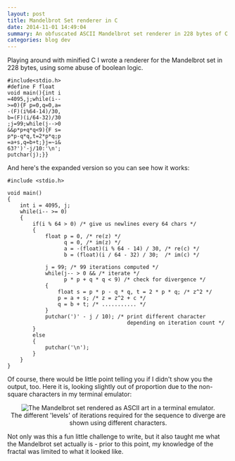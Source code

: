 ```yaml
---
layout: post
title: Mandelbrot Set renderer in C
date: 2014-11-01 14:49:04
summary: An obfuscated ASCII Mandelbrot set renderer in 228 bytes of C code.
categories: blog dev
---
```

Playing around with minified C I wrote a renderer for the Mandelbrot set in 228 bytes, using some abuse of boolean logic.

    #include<stdio.h>
    #define F float
    void main(){int i
    =4095,j;while(i--
    >=0){F p=0,q=0,a=
    -(F)(i%64-14)/30,
    b=(F)(i/64-32)/30
    ;j=99;while(j-->0
    &&p*p+q*q<9){F s=
    p*p-q*q,t=2*p*q;p
    =a+s,q=b+t;}j=~i&
    63?')'-j/10:'\n';
    putchar(j);}}

And here's the expanded version so you can see how it works:

    #include <stdio.h>

    void main()
    {
        int i = 4095, j;
        while(i-- >= 0)
        {
            if(i % 64 > 0) /* give us newlines every 64 chars */
            {
                float p = 0, /* re(z) */
                      q = 0, /* im(z) */
                      a = -(float)(i % 64 - 14) / 30, /* re(c) */
                      b = (float)(i / 64 - 32) / 30;  /* im(c) */

                j = 99; /* 99 iterations computed */
                while(j-- > 0 && /* iterate */
                      p * p + q * q < 9) /* check for divergence */
                {
                    float s = p * p - q * q, t = 2 * p * q; /* z^2 */
                    p = a + s; /* z = z^2 + c */
                    q = b + t; /* ........... */
                }
                putchar(')' - j / 10); /* print different character
                                          depending on iteration count */
            }
            else
            {
                putchar('\n');
            }
        }
    }

Of course, there would be little point telling you if I didn't show you the output, too. Here it is, looking slightly out of proportion due to the non-square characters in my terminal emulator:

<div style="text-align: center">
  <img alt="The Mandelbrot set rendered as ASCII art in a terminal emulator." src="{{ site.base_url }}/images/mandelbrot.png" /><br/>
  <span class="post-meta small">The different 'levels' of iterations required for the sequence to diverge are shown using different characters.</span>
</div>

Not only was this a fun little challenge to write, but it also taught me what the Mandelbrot set actually is - prior to this point, my knowledge of the fractal was limited to what it looked like.
